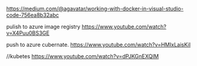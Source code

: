 https://medium.com/@agavatar/working-with-docker-in-visual-studio-code-756ea8b32abc

pulish to azure image registry
https://www.youtube.com/watch?v=X4Puu0BS3GE

push to azure cubernate. 
https://www.youtube.com/watch?v=HMIxLaisKiI

//kubetes
https://www.youtube.com/watch?v=dPJKGnEXQIM
